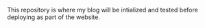This repository is where my blog will be intialized and tested before deploying as part of the website.